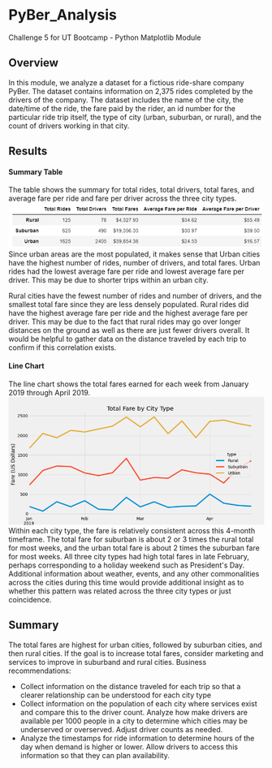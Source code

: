 # PyBer_Analysis
Challenge 5 for UT Bootcamp - Python Matplotlib Module

## Overview
In this module, we analyze a dataset for a fictious ride-share company PyBer. The dataset contains information on 2,375 rides completed by the drivers of the company. The dataset includes the name of the city, the date/time of the ride, the fare paid by the rider, an id number for the particular ride trip itself, the type of city (urban, suburban, or rural), and the count of drivers working in that city.



## Results

#### Summary Table
The table shows the summary for total rides, total drivers, total fares, and average fare per ride and fare per driver across the three city types. 
![PyBer Chart by City Type](https://github.com/SG314159/PyBer_Analysis/blob/main/analysis/Summary_df.png)
Since urban areas are the most populated, it makes sense that Urban cities have the highest number of rides, number of drivers, and total fares. Urban rides had the lowest average fare per ride and lowest average fare per driver. This may be due to shorter trips within an urban city. 

Rural cities have the fewest number of rides and number of drivers, and the smallest total fare since they are less densely populated. Rural rides did have the highest average fare per ride and the highest average fare per driver. This may be due to the fact that rural rides may go over longer distances on the ground as well as there are just fewer drivers overall. It would be helpful to gather data on the distance traveled by each trip to confirm if this correlation exists.

#### Line Chart
The line chart shows the total fares earned for each week from January 2019 through April 2019.
![PyBer Chart by City Type](https://github.com/SG314159/PyBer_Analysis/blob/main/analysis/PyBer_fare_summary.png)
Within each city type, the fare is relatively consistent across this 4-month timeframe. The total fare for suburban is about 2 or 3 times the rural total for most weeks, and the urban total fare is about 2 times the suburban fare for most weeks. All three city types had high total fares in late February, perhaps corresponding to a holiday weekend such as President's Day. Additional information about weather, events, and any other commonalities across the cities during this time would provide additional insight as to whether this pattern was related across the three city types or just coincidence.



## Summary
The total fares are highest for urban cities, followed by suburban cities, and then rural cities. If the goal is to increase total fares, consider marketing and services to improve in suburband and rural cities.
Business recommendations:
- Collect information on the distance traveled for each trip so that a clearer relationship can be understood for each city type
- Collect information on the population of each city where services exist and compare this to the driver count. Analyze how make drivers are available per 1000 people in a city to determine which cities may be underserved or overserved. Adjust driver counts as needed.
- Analyze the timestamps for ride information to determine hours of the day when demand is higher or lower. Allow drivers to access this information so that they can plan availability. 